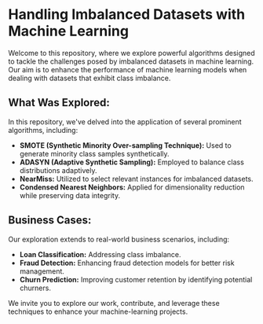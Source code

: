 
# Handling Imbalanced Datasets with Machine Learning

Welcome to this repository, where we explore powerful algorithms designed to tackle the challenges posed by imbalanced datasets in machine learning. 
Our aim is to enhance the performance of machine learning models when dealing with datasets that exhibit class imbalance.

## What Was Explored:

In this repository, we've delved into the application of several prominent algorithms, including:
- **SMOTE (Synthetic Minority Over-sampling Technique):** Used to generate minority class samples synthetically.
- **ADASYN (Adaptive Synthetic Sampling):** Employed to balance class distributions adaptively.
- **NearMiss:** Utilized to select relevant instances for imbalanced datasets.
- **Condensed Nearest Neighbors:** Applied for dimensionality reduction while preserving data integrity.

## Business Cases:

Our exploration extends to real-world business scenarios, including:
- **Loan Classification:** Addressing class imbalance.
- **Fraud Detection:** Enhancing fraud detection models for better risk management.
- **Churn Prediction:** Improving customer retention by identifying potential churners.

We invite you to explore our work, contribute, and leverage these techniques to enhance your machine-learning projects. 



